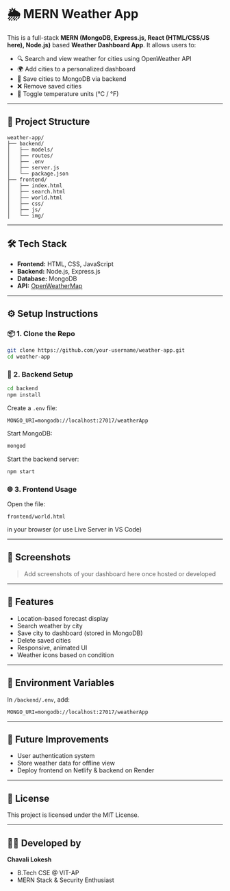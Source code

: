 
# 🌦️ MERN Weather App

This is a full-stack **MERN (MongoDB, Express.js, React (HTML/CSS/JS here), Node.js)** based **Weather Dashboard App**. It allows users to:

- 🔍 Search and view weather for cities using OpenWeather API
- 🌍 Add cities to a personalized dashboard
- 💾 Save cities to MongoDB via backend
- ❌ Remove saved cities
- 📡 Toggle temperature units (°C / °F)

---

## 📁 Project Structure

```
weather-app/
├── backend/
│   ├── models/
│   ├── routes/
│   ├── .env
│   ├── server.js
│   └── package.json
├── frontend/
│   ├── index.html
│   ├── search.html
│   ├── world.html
│   ├── css/
│   ├── js/
│   └── img/
```

---

## 🛠️ Tech Stack

- **Frontend:** HTML, CSS, JavaScript
- **Backend:** Node.js, Express.js
- **Database:** MongoDB
- **API:** [OpenWeatherMap](https://openweathermap.org/api)

---

## ⚙️ Setup Instructions

### 📦 1. Clone the Repo
```bash
git clone https://github.com/your-username/weather-app.git
cd weather-app
```

### 🚀 2. Backend Setup
```bash
cd backend
npm install
```

Create a `.env` file:
```env
MONGO_URI=mongodb://localhost:27017/weatherApp
```

Start MongoDB:
```bash
mongod
```

Start the backend server:
```bash
npm start
```

### 🌐 3. Frontend Usage
Open the file:  
```
frontend/world.html
```
in your browser (or use Live Server in VS Code)

---

## 📸 Screenshots

> Add screenshots of your dashboard here once hosted or developed

---

## 📌 Features

- Location-based forecast display
- Search weather by city
- Save city to dashboard (stored in MongoDB)
- Delete saved cities
- Responsive, animated UI
- Weather icons based on condition

---

## 🔐 Environment Variables

In `/backend/.env`, add:
```env
MONGO_URI=mongodb://localhost:27017/weatherApp
```

---

## 🚧 Future Improvements

- User authentication system
- Store weather data for offline view
- Deploy frontend on Netlify & backend on Render

---

## 📜 License

This project is licensed under the MIT License.

---

## 👨‍💻 Developed by

**Chavali Lokesh**  
- B.Tech CSE @ VIT-AP  
- MERN Stack & Security Enthusiast
